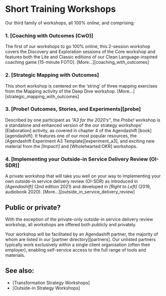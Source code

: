 # Short Training Workshops

Our third family of workshops, all 100% online, and comprising:

### 1. [Coaching with Outcomes (CwO)]

The first of our workshops to go 100% online, this 2-session workshop covers the Discovery and Exploration sessions of the Core workshop and features both the Lite and Classic editions of our Clean Language-inspired coaching game [15-minute FOTO]. [More...][coaching_with_outcomes]

### 2. [Strategic Mapping with Outcomes]

This short workshop is centered on the ‘string’ of three mapping exercises from the Mapping activity of the Deep Dive workshop. [More...][strategic_mapping_with_outcomes]

### 3. [Probe! Outcomes, Stories, and Experiments][probe]

Described by one participant as *”A3 for the 2020’s"*, the *Probe!* workshop is a standalone and enhanced version of the our strategy workshops’ [Elaboration] activity, as covered in chapter 4 of the Agendashift [book][agendashift]. It features one of our most popular resources, the [Agendashift Experiment A3 Template][experiment_a3], and exciting new material from the *[Impact!]* and [Wholehearted:OKR] workshops.

### 4. [Implementing your Outside-in Service Delivery Review (OI-SDR)]

A private workshop that will take you well on your way to implementing your own outside-in service delivery review (OI-SDR) as introduced in *[Agendashift]* (2nd edition 2021) and developed in *[Right to Left]* (2019, audiobook 2020). [More...][outside_in_service_delivery_review]

## Public or private?

With the exception of the private-only outside-in service delivery review workshop, all workshops are offered both publicly and privately.

Your workshop will be facilitated by an Agendashift partner, the majority of whom are listed in our [partner directory][partners]. Our unlisted partners typically work exclusively within a single client organisation (often their employer), enabling self-service access to the full range of tools and materials.

## See also:

  * [Transformation Strategy Workshops]
  * [Outside-in Strategy Workshops]

